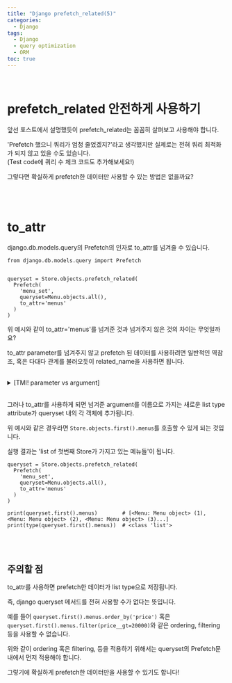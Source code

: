```yaml
---
title: "Django prefetch_related(5)"
categories:
  - Django
tags:
  - Django
  - query optimization
  - ORM
toc: true
---
```


<br>

# prefetch_related 안전하게 사용하기

앞선 포스트에서 설명했듯이 prefetch_related는 꼼꼼히 살펴보고 사용해야 합니다.

'Prefetch 했으니 쿼리가 엄청 줄었겠지?'라고 생각했지만 실제로는 전혀 쿼리 최적화가 되지 않고 있을 수도 있습니다.\
(Test code에 쿼리 수 체크 코드도 추가해보세요!)

그렇다면 확실하게 prefetch한 데이터만 사용할 수 있는 방법은 없을까요?
<br>
<br>
<br>
<br>

# to_attr

django.db.models.query의 Prefetch의 인자로 to_attr를 넘겨줄 수 있습니다.

```
from django.db.models.query import Prefetch


queryset = Store.objects.prefetch_related(
  Prefetch(
    'menu_set',
    queryset=Menu.objects.all(),
    to_attr='menus'
  )
)
```

위 예시와 같이 to_attr='menus'를 넘겨준 것과 넘겨주지 않은 것의 차이는 무엇일까요?

to_attr parameter를 넘겨주지 않고 prefetch 된 데이터를 사용하려면 일반적인 역참조, 혹은 다대다 관계를 불러오듯이 related_name을 사용하면 됩니다.

<br>

<details>
<summary>[TMI!    parameter vs argument]</summary>
<div markdown="1">

> parameter는 함수 혹은 클래스로 넘겨주는 인자의 변수명이고 argument는 넘겨주는 데이터를 뜻합니다.
> ex)
> ```
> def some_function(*, param1, param2):
>  print(param1, param2)
>
> arg1, arg2 = 1, 2
> some_function(param1=arg1, param2=arg2)
> ```
> 여기서 param1과 param2는 parameter, arg1, arg2는 argument입니다.
  <details>
  <summary>[TMI in TMI!    '*' in parameters]</summary>
  <div markdown="1">

  > python3 부터 정의한 parameter들 중 * 이후에 쓰인 parameter들은 함수 호출시 반드시 parameter 이름을 표기해주어야 합니다.>>
  > ```
  > some_function(param1=arg1, param2=arg2)  # OK!
  > some_function(arg1, arg2)                # NG!
  > ```
  </div>
  </details>

</div>
</details>

<br>

그러나 to_attr를 사용하게 되면 넘겨준 argument를 이름으로 가지는 새로운 list type attribute가 queryset 내의 각 객체에 추가됩니다.

위 예시와 같은 경우라면 `Store.objects.first().menus`를 호출할 수 있게 되는 것입니다.

실행 결과는 'list of 첫번째 Store가 가지고 있는 메뉴들'이 됩니다.

```
queryset = Store.objects.prefetch_related(
  Prefetch(
    'menu_set',
    queryset=Menu.objects.all(),
    to_attr='menus'
  )
)

print(queryset.first().menus)        # [<Menu: Menu object> (1), <Menu: Menu object> (2), <Menu: Menu object> (3)...]
print(type(queryset.first().menus))  # <class 'list'>
```
<br>
<br>

## 주의할 점

to_attr를 사용하면 prefetch한 데이터가 list type으로 저장됩니다.

즉, django queryset 메서드를 전혀 사용할 수가 없다는 뜻입니다.

예를 들어 `queryset.first().menus.order_by('price')` 혹은 `queryset.first().menus.filter(price__gt=20000)`와 같은 ordering, filtering
등을 사용할 수 없습니다.

위와 같이 ordering 혹은 filtering, 등을 적용하기 위해서는 queryset의 Prefetch문 내에서 먼저 적용해야 합니다.

그렇기에 확실하게 prefetch한 데이터만을 사용할 수 있기도 합니다!